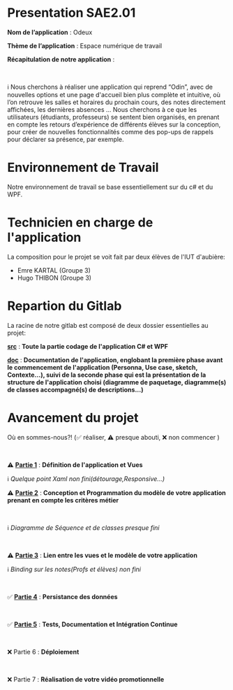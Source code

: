 # Presentation SAE2.01

**Nom de l’application** : Odeux 
</br>

**Thème de l’application** : Espace numérique de travail

**Récapitulation de notre application** :

</br>

:information_source: Nous cherchons à réaliser une application qui reprend “Odin”, avec de nouvelles options et une page d'accueil bien plus complète et intuitive, où l’on retrouve les salles et horaires du prochain cours, des notes directement affichées, les dernières absences ... Nous cherchons à ce que les utilisateurs (étudiants, professeurs) se sentent bien organisés, en prenant en compte les retours d’expérience de différents élèves sur la conception, pour créer de nouvelles fonctionnalités comme des pop-ups de rappels pour déclarer sa présence, par exemple. 

# Environnement de Travail

Notre environnement de travail se base essentiellement sur du c# et du WPF.

# Technicien en charge de l'application

La composition pour le projet se voit fait par deux élèves de l'IUT d'aubière:
- Emre KARTAL (Groupe 3)
- Hugo THIBON (Groupe 3)

# Repartion du Gitlab

La racine de notre gitlab est composé de deux dossier essentielles au projet:

[**src**](src/Odeux) : **Toute la partie codage de l'application C# et WPF**

[**doc**](doc) : **Documentation de l'application, englobant la première phase avant le commencement de l'application (Personna, Use case, sketch, Contexte...), suivi de la seconde phase qui est la présentation de la structure de l'application choisi (diagramme de paquetage, diagramme(s) de classes accompagné(s) de descriptions...)**

# Avancement du projet

Où en sommes-nous?! (:white_check_mark: réaliser, :warning: presque abouti, :x: non commencer )

</br>

:warning: [**Partie 1**](src/doc/phase_1) : **Définition de l'application et Vues**
</br>

:information_source: _Quelque point Xaml non fini(détourage,Responsive...)_
</br>

:warning: [**Partie 2**](src/Odeux/Modele) : **Conception et Programmation du modèle de votre application prenant en compte les critères métier**

</br>

:information_source: _Diagramme de Séquence et de classes presque fini_

</br>

:warning: [**Partie 3**](src/Odeux) : **Lien entre les vues et le modèle de votre application**
</br>

:information_source: _Binding sur les notes(Profs et élèves) non fini_

</br>

:white_check_mark: [**Partie 4**](src/Odeux/DataContractPersistance) : **Persistance des données**

</br>

:white_check_mark: [**Partie 5**](src/Odeux/Tests) : **Tests, Documentation et Intégration Continue**

</br>

:x: Partie 6 : **Déploiement**

</br>

:x: Partie 7 : **Réalisation de votre vidéo promotionnelle**